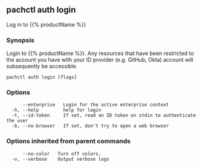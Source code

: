 ## pachctl auth login

Log in to {{% productName %}}

### Synopsis

Login to {{% productName %}}. Any resources that have been restricted to the account you have with your ID provider (e.g. GitHub, Okta) account will subsequently be accessible.

```
pachctl auth login [flags]
```

### Options

```
      --enterprise   Login for the active enterprise context
  -h, --help         help for login
  -t, --id-token     If set, read an ID token on stdin to authenticate the user
  -b, --no-browser   If set, don't try to open a web browser
```

### Options inherited from parent commands

```
      --no-color   Turn off colors.
  -v, --verbose    Output verbose logs
```


